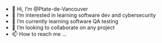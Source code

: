- 👋 Hi, I’m @Ptate-de-Vancouver
- 👀 I’m interested in learning software dev and cybersecurity 
- 🌱 I’m currently learning software QA testing
- 💞️ I’m looking to collaborate on any project
- 📫 How to reach me ...

<!---
Ptate-de-Vancouver/Ptate-de-Vancouver is a ✨ special ✨ repository because its `README.md` (this file) appears on your GitHub profile.
You can click the Preview link to take a look at your changes.
--->
